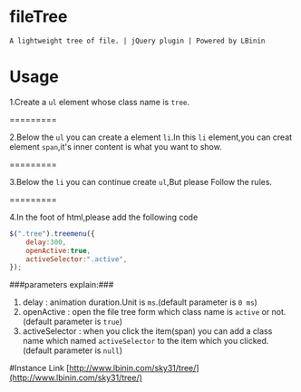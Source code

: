 # fileTree
	A lightweight tree of file. | jQuery plugin | Powered by LBinin
# Usage
1.Create a `ul` element whose class name is `tree`.

=========

2.Below the `ul` you can create a element `li`.In this `li` element,you can creat element `span`,it's inner content is what you want to show.

=========

3.Below the `li` you can continue create `ul`,But please Follow the rules.

=========

4.In the foot of html,please add the following code
```javascript
$(".tree").treemenu({
	delay:300,
	openActive:true,
	activeSelector:".active",
});
```
###parameters explain:###
1. delay : animation duration.Unit is `ms`.(default parameter is `0 ms`)
2. openActive : open the file tree form which class name is `active` or not.(default parameter is `true`)
3. activeSelector : when you click the item(span) you can add a class name which named `activeSelector` to the item which you clicked.(default parameter is `null`)

#Instance Link
[http://www.lbinin.com/sky31/tree/](http://www.lbinin.com/sky31/tree/)
